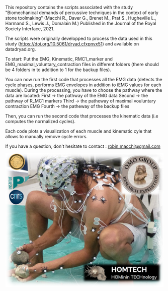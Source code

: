 This repository contains the scripts associated with the study "Biomechanical demands of percussive techniques in the context of early stone toolmaking" (Macchi R., Daver G., Brenet  M., Prat S., Hugheville L., Harmand S., Lewis J., Domalain M.) Published in the Journal of the Royal Society Interface, 2021.

The scripts were originally developped to process the data used in this study (https://doi.org/10.5061/dryad.cfxpnvx51) and available on datadryad.org.

To start: Put the EMG, Kinematic, RMC1_marker and EMG_maximal_voluntary_contraction files in different folders (there should be 4 folders in to addition to 1 for the backup files).

You can now run the first code that processes all the EMG data (detects the cycle phases, performs EMG envelopes in addition to iEMG values for each muscle).
During the processing, you have to choose the pathway where the data are located:
First -> the pathway of the EMG data
Second -> the pathway of R_MC1 markers 
Third -> the patheway of maximal vouluntary contraction EMG 
Fourth -> the patheway of the backup files

Then, you can run the second code that processes the kinematic data (i.e computes the normalized cycles). 

Each code plots a visualization of each muscle and kinematic cyle that allows to manually remove cycle errors.

If you have a question, don't hesitate to contact : robin.macchi@gmail.com


![Image of Macchi et al. RSI 2021](https://github.com/mdomalai/BiomechStoneToolmaking_RSI/blob/main/ImageGitHub.png)











